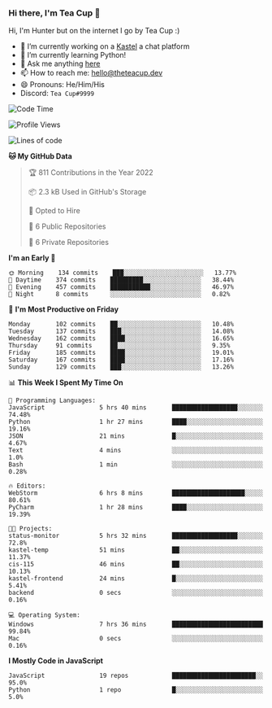 ### Hi there, I'm Tea Cup 👋 

Hi, I'm Hunter but on the internet I go by Tea Cup :)

- 🔭 I’m currently working on a [Kastel](https://github.com/Kastelll) a chat platform
- 🌱 I’m currently learning Python!
- 💬 Ask me anything [here](https://github.com/TheTeaCup/TheTeaCup/issues)
- 📫 How to reach me: [hello@theteacup.dev](mailto:hello@theteacup.dev)
- 😄 Pronouns: He/Him/His
- Discord: `Tea Cup#9999`

<!--START_SECTION:waka-->
![Code Time](http://img.shields.io/badge/Code%20Time-225%20hrs%2052%20mins-blue)

![Profile Views](http://img.shields.io/badge/Profile%20Views-10-blue)

![Lines of code](https://img.shields.io/badge/From%20Hello%20World%20I%27ve%20Written-69%20Thousand%20lines%20of%20code-blue)

**🐱 My GitHub Data** 

> 🏆 811 Contributions in the Year 2022
 > 
> 📦 2.3 kB Used in GitHub's Storage 
 > 
> 💼 Opted to Hire
 > 
> 📜 6 Public Repositories 
 > 
> 🔑 6 Private Repositories  
 > 
**I'm an Early 🐤** 

```text
🌞 Morning    134 commits    ███░░░░░░░░░░░░░░░░░░░░░░   13.77% 
🌆 Daytime    374 commits    █████████░░░░░░░░░░░░░░░░   38.44% 
🌃 Evening    457 commits    ███████████░░░░░░░░░░░░░░   46.97% 
🌙 Night      8 commits      ░░░░░░░░░░░░░░░░░░░░░░░░░   0.82%

```
📅 **I'm Most Productive on Friday** 

```text
Monday       102 commits    ██░░░░░░░░░░░░░░░░░░░░░░░   10.48% 
Tuesday      137 commits    ███░░░░░░░░░░░░░░░░░░░░░░   14.08% 
Wednesday    162 commits    ████░░░░░░░░░░░░░░░░░░░░░   16.65% 
Thursday     91 commits     ██░░░░░░░░░░░░░░░░░░░░░░░   9.35% 
Friday       185 commits    ████░░░░░░░░░░░░░░░░░░░░░   19.01% 
Saturday     167 commits    ████░░░░░░░░░░░░░░░░░░░░░   17.16% 
Sunday       129 commits    ███░░░░░░░░░░░░░░░░░░░░░░   13.26%

```


📊 **This Week I Spent My Time On** 

```text
💬 Programming Languages: 
JavaScript               5 hrs 40 mins       ██████████████████░░░░░░░   74.48% 
Python                   1 hr 27 mins        ████░░░░░░░░░░░░░░░░░░░░░   19.16% 
JSON                     21 mins             █░░░░░░░░░░░░░░░░░░░░░░░░   4.67% 
Text                     4 mins              ░░░░░░░░░░░░░░░░░░░░░░░░░   1.0% 
Bash                     1 min               ░░░░░░░░░░░░░░░░░░░░░░░░░   0.28%

🔥 Editors: 
WebStorm                 6 hrs 8 mins        ████████████████████░░░░░   80.61% 
PyCharm                  1 hr 28 mins        ████░░░░░░░░░░░░░░░░░░░░░   19.39%

🐱‍💻 Projects: 
status-monitor           5 hrs 32 mins       ██████████████████░░░░░░░   72.8% 
kastel-temp              51 mins             ██░░░░░░░░░░░░░░░░░░░░░░░   11.37% 
cis-115                  46 mins             ██░░░░░░░░░░░░░░░░░░░░░░░   10.13% 
kastel-frontend          24 mins             █░░░░░░░░░░░░░░░░░░░░░░░░   5.41% 
backend                  0 secs              ░░░░░░░░░░░░░░░░░░░░░░░░░   0.16%

💻 Operating System: 
Windows                  7 hrs 36 mins       █████████████████████████   99.84% 
Mac                      0 secs              ░░░░░░░░░░░░░░░░░░░░░░░░░   0.16%

```

**I Mostly Code in JavaScript** 

```text
JavaScript               19 repos            ███████████████████████░░   95.0% 
Python                   1 repo              █░░░░░░░░░░░░░░░░░░░░░░░░   5.0%

```



<!--END_SECTION:waka-->
